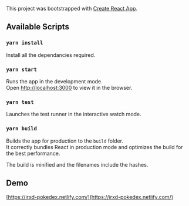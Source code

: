This project was bootstrapped with [Create React App](https://github.com/facebook/create-react-app).

## Available Scripts

### `yarn install`

Install all the dependancies required.

### `yarn start`

Runs the app in the development mode.<br />
Open [http://localhost:3000](http://localhost:3000) to view it in the browser.


### `yarn test`

Launches the test runner in the interactive watch mode.<br />

### `yarn build`

Builds the app for production to the `build` folder.<br />
It correctly bundles React in production mode and optimizes the build for the best performance.

The build is minified and the filenames include the hashes.<br />

## Demo
[https://irxd-pokedex.netlify.com/](https://irxd-pokedex.netlify.com/)